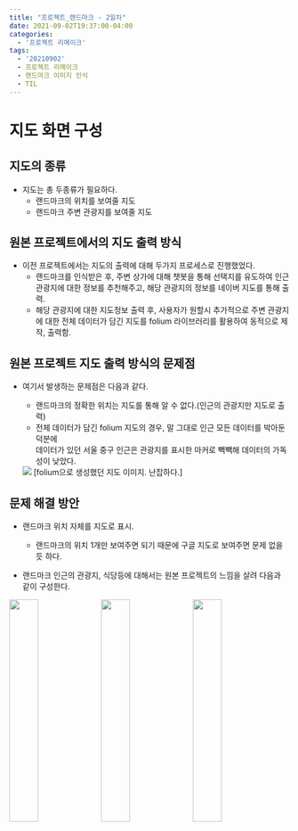 ```yaml
---
title: "프로젝트_랜드마크 - 2일차"
date: 2021-09-02T19:37:00-04:00
categories:
  - '프로젝트 리메이크'
tags:
  - '20210902'
  - 프로젝트 리메이크
  - 랜드마크 이미지 인식
  - TIL
---
```




# 지도 화면 구성
## 지도의 종류
* 지도는 총 두종류가 필요하다.
  * 랜드마크의 위치를 보여줄 지도
  * 랜드마크 주변 관광지를 보여줄 지도

## 원본 프로젝트에서의 지도 출력 방식
  * 이전 프로젝트에서는 지도의 출력에 대해 두가지 프로세스로 진행했었다.
    * 랜드마크를 인식받은 후, 주변 상가에 대해 챗봇을 통해 선택지를 유도하여 인근 관광지에 대한 정보를 추천해주고, 해당 관광지의 정보를 네이버 지도를 통해 출력.
    * 해당 관광지에 대한 지도정보 출력 후, 사용자가 원할시 추가적으로 주변 관광지에 대한 전체 데이터가 담긴 지도를 folium 라이브러리를 활용하여 동적으로 제작, 출력함.
  
## 원본 프로젝트 지도 출력 방식의 문제점
* 여기서 발생하는 문제점은 다음과 같다.
    * 랜드마크의 정확한 위치는 지도를 통해 알 수 없다.(인근의 관광지만 지도로 출력)
    * 전체 데이터가 담긴 folium 지도의 경우, 말 그대로 인근 모든 데이터를 박아둔 덕분에  
    데이터가 있던 서울 중구 인근은 관광지를 표시한 마커로 빽빽해 데이터의 가독성이 낮았다.

    <img src="https://1geraldine1.github.io/assets/images/Landmark/GUI_Day2/folium이미지.png" />
    [folium으로 생성했던 지도 이미지. 난잡하다.]

## 문제 해결 방안
* 랜드마크 위치 자체를 지도로 표시.
  * 랜드마크의 위치 1개만 보여주면 되기 때문에 구글 지도로 보여주면 문제 없을듯 하다.

* 랜드마크 인근의 관광지, 식당등에 대해서는 원본 프로젝트의 느낌을 살려 다음과 같이 구성한다.

<div>
  <img src="https://1geraldine1.github.io/assets/images/Landmark/GUI_Day2/result_page02.jpg" style="width:32%" />

  <img src="https://1geraldine1.github.io/assets/images/Landmark/GUI_Day2/recommend01.jpg" style="width:32%" />

  <img src="https://1geraldine1.github.io/assets/images/Landmark/GUI_Day2/recommend02.jpg" style="width:32%" />
</div>

    
  
